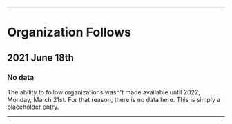 
***

# Organization Follows

## 2021 June 18th

### No data

The ability to follow organizations wasn't made available until 2022, Monday, March 21st. For that reason, there is no data here. This is simply a placeholder entry.

***
